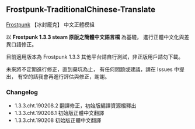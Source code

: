 ## Frostpunk-TraditionalChinese-Translate
 [Frostpunk](https://store.steampowered.com/app/323190/Frostpunk/) 【冰封龐克】 中文正體模組

以 **Frostpunk 1.3.3 steam 原版之簡體中文語言檔** 為基礎，
進行正體中文化與差異口語修正。

目前適用版本為 Frostpunk 1.3.3
其他平台請自行測試，非正版用戶請勿下載。

未來將不定期進行修正，直到棄坑為止，
有任何問題或建議，請在 Issues 中提出，
有空的話我會再進行評估與修正，謝謝。

### Changelog
* 1.3.3.cht.190208.2 翻譯修正，初始版編譯資源檔釋出
* 1.3.3.cht.190208.1 初始版正體中文翻譯
* 1.3.3.cht.190208 初始版正體中文翻譯
